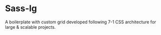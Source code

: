 # Sass-lg
A boilerplate with custom grid developed following 7-1 CSS architecture for large &amp; scalable projects.
